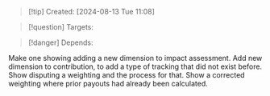 
>[!tip] Created: [2024-08-13 Tue 11:08]

>[!question] Targets: 

>[!danger] Depends: 

Make one showing adding a new dimension to impact assessment.
Add new dimension to contribution, to add a type of tracking that did not exist before.
Show disputing a weighting and the process for that.
Show a corrected weighting where prior payouts had already been calculated.